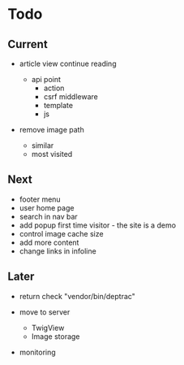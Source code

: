 # Todo

## Current

- article view сontinue reading
  - api point
    - action
    - csrf middleware
    - template
    - js

- remove image path
  - similar
  - most visited

## Next

- footer menu
- user home page
- search in nav bar
- add popup first time visitor - the site is a demo
- control image cache size
- add more content
- change links in infoline

## Later

- return check "vendor/bin/deptrac"

- move to server
  - TwigView
  - Image storage

- monitoring
